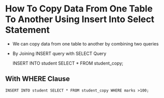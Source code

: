 #	How To Copy Data From One Table To Another Using Insert Into Select Statement

-	We can copy data from one table to another by combining two queries
-	By Joining INSERT query with SELECT Query


	INSERT INTO student SELECT * FROM student_copy;
	
## With WHERE Clause

	INSERT INTO student SELECT * FROM student_copy WHERE marks >100;